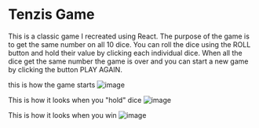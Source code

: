 # Tenzis Game

This is a classic game I recreated using React. The purpose of the game is to get the same number on all 10 dice. You can roll the dice using the ROLL button and hold their value by clicking each individual dice. When all the dice get the same number the game is over and you can start a new game by clicking the button PLAY AGAIN.

this is how the game starts
![image](https://github.com/ViktorVelizarov/tenzies-game-react/assets/58163160/6ee2ce19-7ffe-46df-b420-0e2ecee7d956)

This is how it looks when you "hold" dice
![image](https://github.com/ViktorVelizarov/tenzies-game-react/assets/58163160/8feb77a0-342a-4331-90a1-e1a536e36154)

This is how it looks when you win
![image](https://github.com/ViktorVelizarov/tenzies-game-react/assets/58163160/5488ca01-2eca-483d-8175-9ddd7b07f6a6)


